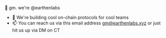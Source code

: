👋 gm. we're @earthenlabs
- 👀 We're building cool on-chain protocols for cool teams 
- 📫 You can reach us via this email address gm@earthenlabs.xyz or just hit us up via DM on CT

<!---
earthenlabs/earthenlabs is a ✨ special ✨ repository because its `README.md` (this file) appears on your GitHub profile.
You can click the Preview link to take a look at your changes.
--->
